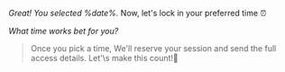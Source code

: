 *Great\! You selected %date%\.*
Now, let\'s lock in your preferred time ⏰

*What time works bet for you?*

>Once you pick a time\, We\'ll reserve your session and send the full access details\. Let'\s make this count\!🚀